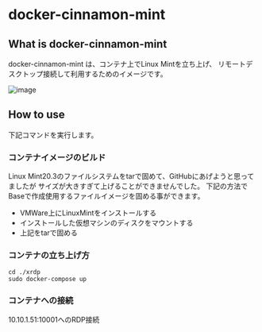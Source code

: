 # docker-cinnamon-mint

## What is docker-cinnamon-mint

docker-cinnamon-mint は、コンテナ上でLinux Mintを立ち上げ、
リモートデスクトップ接続して利用するためのイメージです。

![image](https://user-images.githubusercontent.com/12976488/166152739-c0b51d54-af63-4a8d-bd1c-100f50020b3c.png)

## How to use

下記コマンドを実行します。

### コンテナイメージのビルド

Linux Mint20.3のファイルシステムをtarで固めて、GitHubにあげようと思ってましたが
サイズが大きすぎて上げることができませんでした。
下記の方法でBaseで作成使用するファイルイメージを固める事ができます。

- VMWare上にLinuxMintをインストールする
- インストールした仮想マシンのディスクをマウントする
- 上記をtarで固める

### コンテナの立ち上げ方

```
cd ./xrdp
sudo docker-compose up
```

### コンテナへの接続

10.10.1.51:10001へのRDP接続

